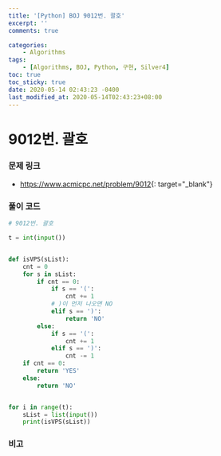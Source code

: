 ```yaml
---
title: '[Python] BOJ 9012번. 괄호'
excerpt: ''
comments: true

categories:
    - Algorithms
tags:
    - [Algorithms, BOJ, Python, 구현, Silver4]
toc: true
toc_sticky: true
date: 2020-05-14 02:43:23 -0400
last_modified_at: 2020-05-14T02:43:23+08:00
---
```


# 9012번. 괄호

### 문제 링크

-   <https://www.acmicpc.net/problem/9012>{: target="\_blank"}

### 풀이 코드

```python
# 9012번. 괄호

t = int(input())


def isVPS(sList):
    cnt = 0
    for s in sList:
        if cnt == 0:
            if s == '(':
                cnt += 1
            # )이 먼저 나오면 NO
            elif s == ')':
                return 'NO'
        else:
            if s == '(':
                cnt += 1
            elif s == ')':
                cnt -= 1
    if cnt == 0:
        return 'YES'
    else:
        return 'NO'


for i in range(t):
    sList = list(input())
    print(isVPS(sList))
```

### 비고
